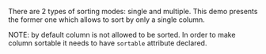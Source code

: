 There are 2 types of sorting modes: single and multiple. This demo presents the former one which allows to sort by only a single column.

NOTE: by default column is not allowed to be sorted. In order to make column sortable it needs to have `sortable` attribute declared.
